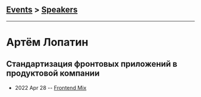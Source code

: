 ## [Events](../README.md) > [Speakers](../speakers.md)
---

# Артём Лопатин

## Стандартизация фронтовых приложений в продуктовой компании
- 2022 Apr 28 -- [Frontend Mix](https://youtu.be/0d166V8fHrc?t=3255)    

